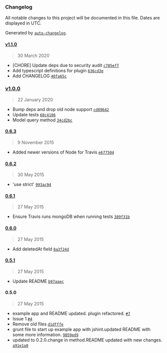 ### Changelog

All notable changes to this project will be documented in this file. Dates are displayed in UTC.

Generated by [`auto-changelog`](https://github.com/CookPete/auto-changelog).

#### [v1.1.0](https://github.com/riyadhalnur/mongoose-softdelete/compare/v1.0.0...v1.1.0)

> 30 March 2020

- [CHORE] Update deps due to security audit [`c705eff`](https://github.com/riyadhalnur/mongoose-softdelete/commit/c705effebfb80a52a9522aa11a9cd5e32738b8e6)
- Add typescript definitions for plugin [`636cd3e`](https://github.com/riyadhalnur/mongoose-softdelete/commit/636cd3e2de58e61172d5d519ef0b7fe29db1561a)
- Add CHANGELOG [`40fa65c`](https://github.com/riyadhalnur/mongoose-softdelete/commit/40fa65cde3b03c860f54e96acd4bc8e2eec866b6)

### [v1.0.0](https://github.com/riyadhalnur/mongoose-softdelete/compare/0.6.3...v1.0.0)

> 22 January 2020

- Bump deps and drop old node support [`cd89642`](https://github.com/riyadhalnur/mongoose-softdelete/commit/cd8964299dccb28e25b2ddeb0812ef176d2252cd)
- Update tests [`68c4106`](https://github.com/riyadhalnur/mongoose-softdelete/commit/68c4106ec96079ff76ad88c52f166bd864465b8b)
- Model query method [`34cd2bc`](https://github.com/riyadhalnur/mongoose-softdelete/commit/34cd2bc0fb8bf8b58fa869d2dd5f0d0305eeca58)

#### [0.6.3](https://github.com/riyadhalnur/mongoose-softdelete/compare/0.6.2...0.6.3)

> 9 November 2015

- Added newer versions of Node for Travis [`e677504`](https://github.com/riyadhalnur/mongoose-softdelete/commit/e67750431ae0a4b2f14c68587917bdcbb567bd40)

#### [0.6.2](https://github.com/riyadhalnur/mongoose-softdelete/compare/0.6.1...0.6.2)

> 30 May 2015

- 'use strict' [`993ac94`](https://github.com/riyadhalnur/mongoose-softdelete/commit/993ac94894ec00a315b2f3bb4ea4585c992361dc)

#### [0.6.1](https://github.com/riyadhalnur/mongoose-softdelete/compare/0.6.0...0.6.1)

> 27 May 2015

- Ensure Travis runs mongoDB when running tests [`389f31b`](https://github.com/riyadhalnur/mongoose-softdelete/commit/389f31b3dc937018a42346a06a0d630553557cf5)

#### [0.6.0](https://github.com/riyadhalnur/mongoose-softdelete/compare/0.5.1...0.6.0)

> 27 May 2015

- Add deletedAt field [`8a3f24d`](https://github.com/riyadhalnur/mongoose-softdelete/commit/8a3f24d209ff0cc5d774bbd9afebd20af47cd100)

#### [0.5.1](https://github.com/riyadhalnur/mongoose-softdelete/compare/0.5.0...0.5.1)

> 27 May 2015

- Update README [`b97aaec`](https://github.com/riyadhalnur/mongoose-softdelete/commit/b97aaec456a69fdffb232b1a9990293c5170b462)

#### 0.5.0

> 27 May 2015

- example app and README updated. plugin refactored. [`#7`](https://github.com/riyadhalnur/mongoose-softdelete/pull/7)
- Issue 1 [`#4`](https://github.com/riyadhalnur/mongoose-softdelete/pull/4)
- Remove old files [`d1dfffe`](https://github.com/riyadhalnur/mongoose-softdelete/commit/d1dfffead8834e0d2eddd3c555b63b8b791d1d41)
- grunt file to start up example app with jshint.updated README with some more information. [`9859ed9`](https://github.com/riyadhalnur/mongoose-softdelete/commit/9859ed973293714b7ff6de67e99f497483f22d6e)
- updated to 0.2.0.change in method.README updated with new changes. [`a91e1a0`](https://github.com/riyadhalnur/mongoose-softdelete/commit/a91e1a0b031a2f95db8ceaedf5da3191ac5dd543)
